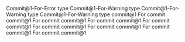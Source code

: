 Commit@1-For-Error type
Commit@1-For-Warning type
Commit@1-For-Warning type
Commit@1-For-Warning type
commit@1 For commit
commit@1 For commit
commit@1 For commit
commit@1 For commit
commit@1 For commit
commit@1 For commit
commit@1 For commit
commit@1 For commit
commit@1
